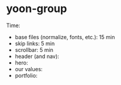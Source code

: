 # yoon-group

Time:
* base files (normalize, fonts, etc.): 15 min
* skip links: 5 min
* scrollbar: 5 min
* header (and nav):
* hero:
* our values:
* portfolio: 